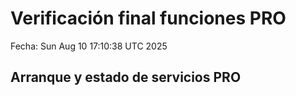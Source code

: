 # Verificación final funciones PRO
Fecha: Sun Aug 10 17:10:38 UTC 2025

## Arranque y estado de servicios PRO
